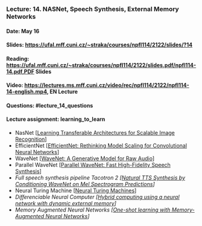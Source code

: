 ### Lecture: 14. NASNet, Speech Synthesis, External Memory Networks
#### Date: May 16
#### Slides: https://ufal.mff.cuni.cz/~straka/courses/npfl114/2122/slides/?14
#### Reading: https://ufal.mff.cuni.cz/~straka/courses/npfl114/2122/slides.pdf/npfl114-14.pdf,PDF Slides
#### Video: https://lectures.ms.mff.cuni.cz/video/rec/npfl114/2122/npfl114-14-english.mp4, EN Lecture
#### Questions: #lecture_14_questions
#### Lecture assignment: learning_to_learn

- NasNet [[Learning Transferable Architectures for Scalable Image Recognition](https://arxiv.org/abs/1707.07012)]
- EfficientNet [[EfficientNet: Rethinking Model Scaling for Convolutional Neural Networks](https://arxiv.org/abs/1905.11946)]
- WaveNet [[WaveNet: A Generative Model for Raw Audio](https://arxiv.org/abs/1609.03499)]
- Parallel WaveNet [[Parallel WaveNet: Fast High-Fidelity Speech Synthesis](https://arxiv.org/abs/1711.10433)]
- _Full speech synthesis pipeline Tacotron 2 [[Natural TTS Synthesis by Conditioning WaveNet on Mel Spectrogram Predictions](https://arxiv.org/abs/1712.05884)]_
- Neural Turing Machine [[Neural Turing Machines](https://arxiv.org/abs/1410.5401)]
- _Differenciable Neural Computer [[Hybrid computing using a neural network with dynamic external memory](https://www.nature.com/articles/nature20101)]_
- _Memory Augmented Neural Networks [[One-shot learning with Memory-Augmented Neural Networks](https://arxiv.org/abs/1605.06065)]_
